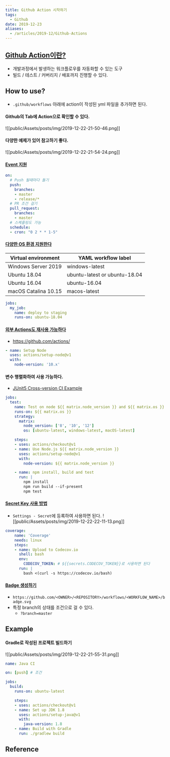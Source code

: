 ```yaml
---
title: Github Action 시작하기
tags:
  - Github
date: 2019-12-23
aliases: 
  - /articles/2019-12/Github-Actions
---
```

## [Github Action이란?](https://blog.outsider.ne.kr/1412)
- 개발과정에서 발생하는 워크플로우를 자동화할 수 있는 도구
- 빌드 / 테스트 / 커버리지 / 배포까지 진행할 수 있다.

## How to use?
- `.github/workflows` 아래에 action이 작성된 yml 파일을 추가하면 된다.

#### Github의 Tab에 Action으로 확인할 수 있다.
![[public/Assets/posts/img/2019-12-22-21-50-46.png]]

#### 다양한 예제가 있어 참고하기 좋다.
![[public/Assets/posts/img/2019-12-22-21-54-24.png]]

#### [Event 지원](https://help.github.com/en/actions/automating-your-workflow-with-github-actions/events-that-trigger-workflows)
```yml
on:
  # Push 될때마다 돌기
  push:
    branches:
    - master
    - release/*
  # PR 조건 걸기
  pull_request:
    branches:
    - master
  # 스켸줄링도 가능
  schedule:
  - cron: "0 2 * * 1-5"
```

#### [다양한 OS 환경 지원한다](https://help.github.com/en/actions/automating-your-workflow-with-github-actions/virtual-environments-for-github-hosted-runners)

|Virtual environment | YAML workflow label |
| --- | --- |
| Windows Server 2019 | windows-latest |
| Ubuntu 18.04 | ubuntu-latest or ubuntu-18.04 |
| Ubuntu 16.04 | ubuntu-16.04 |
| macOS Catalina 10.15	| macos-latest |

```yml
jobs:
  my_job:
    name: deploy to staging
    runs-on: ubuntu-18.04
```

#### [외부 Actions도 재사용 가능하다](https://help.github.com/en/actions/automating-your-workflow-with-github-actions/workflow-syntax-for-github-actions#jobsjob_idstepsuses)
- <https://github.com/actions/>

```yml
- name: Setup Node
  uses: actions/setup-node@v1
  with:
    node-version: '10.x'
```

#### 변수 행렬화하여 사용 가능하다.
- [JUnit5 Cross-version CI Example](https://github.com/junit-team/junit5/blob/master/.github/workflows/cross-version.yml)

```yml
jobs:
  test:
    name: Test on node ${{ matrix.node_version }} and ${{ matrix.os }}
    runs-on: ${{ matrix.os }}
    strategy:
      matrix:
        node_version: ['8', '10', '12']
        os: [ubuntu-latest, windows-latest, macOS-latest]

    steps:
    - uses: actions/checkout@v1
    - name: Use Node.js ${{ matrix.node_version }}
      uses: actions/setup-node@v1
      with:
        node-version: ${{ matrix.node_version }}

    - name: npm install, build and test
      run: |
        npm install
        npm run build --if-present
        npm test
```

#### [Secret Key 사용 방법](https://help.github.com/en/actions/automating-your-workflow-with-github-actions/creating-and-using-encrypted-secrets)
- `Settings - Secret`에 등록하여 사용하면 된다.
![[public/Assets/posts/img/2019-12-22-22-11-13.png]]

```yml
coverage:
    name: 'Coverage'
    needs: linux
    steps:
    - name: Upload to Codecov.io
      shell: bash
      env:
        CODECOV_TOKEN: # ${{secrets.CODECOV_TOKEN}}로 사용하면 된다
      run: |
        bash <(curl -s https://codecov.io/bash)
```

#### [Badge 생성하기](https://help.github.com/en/actions/automating-your-workflow-with-github-actions/configuring-a-workflow#adding-a-workflow-status-badge-to-your-repository)
- `https://github.com/<OWNER>/<REPOSITORY>/workflows/<WORKFLOW_NAME>/badge.svg`
- 특정 branch의 상태를 조건으로 걸 수 있다.
  - `?branch=master`

## Example
#### Gradle로 작성된 프로젝트 빌드하기
![[public/Assets/posts/img/2019-12-22-21-55-31.png]]

```yml
name: Java CI

on: [push] # 조건

jobs:
  build:
    runs-on: ubuntu-latest

    steps:
    - uses: actions/checkout@v1
    - name: Set up JDK 1.8
      uses: actions/setup-java@v1
      with:
        java-version: 1.8
    - name: Build with Gradle
      run: ./gradlew build
```


## Reference
